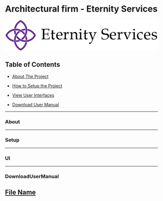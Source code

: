 # Architectural firm - Eternity Services

![alt text](https://github.com/JarrydLeePatel/SP300-Eternity-Services-Ordo/blob/master/ordo/SP300/Images/logo%20ES.png)

## Table of Contents  

* [About The Project](#About) 
<a name="About"/>

* [How to Setup the Project](#Setup) 
<a name="Setup"/>

* [View User Interfaces](#UI) 
<a name="UI"/>

* [Download User Manual](#DownloadUserManual) 
<a name="DownloadUserManual"/>

---

### About
---

### Setup
---

### UI
---

### DownloadUserManual
[File Name](https://github.com/JarrydLeePatel/SP300-Eternity-Services-Ordo/blob/master/User%20Manual%20Group%20Pomegranate.pdf)
---
